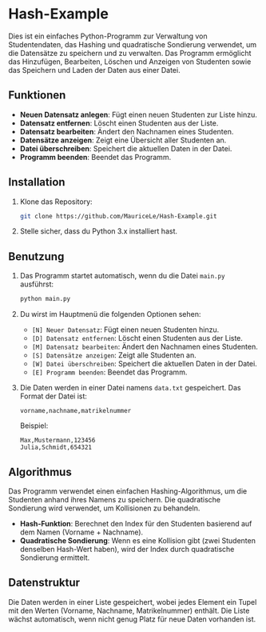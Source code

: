 
# Hash-Example

Dies ist ein einfaches Python-Programm zur Verwaltung von Studentendaten, das Hashing und quadratische Sondierung verwendet, um die Datensätze zu speichern und zu verwalten. Das Programm ermöglicht das Hinzufügen, Bearbeiten, Löschen und Anzeigen von Studenten sowie das Speichern und Laden der Daten aus einer Datei.

## Funktionen

- **Neuen Datensatz anlegen**: Fügt einen neuen Studenten zur Liste hinzu.
- **Datensatz entfernen**: Löscht einen Studenten aus der Liste.
- **Datensatz bearbeiten**: Ändert den Nachnamen eines Studenten.
- **Datensätze anzeigen**: Zeigt eine Übersicht aller Studenten an.
- **Datei überschreiben**: Speichert die aktuellen Daten in der Datei.
- **Programm beenden**: Beendet das Programm.

## Installation

1. Klone das Repository:

   ```bash
   git clone https://github.com/MauriceLe/Hash-Example.git
   ```
   
2. Stelle sicher, dass du Python 3.x installiert hast.

## Benutzung

1. Das Programm startet automatisch, wenn du die Datei `main.py` ausführst:

   ```bash
   python main.py
   ```

2. Du wirst im Hauptmenü die folgenden Optionen sehen:

   - `[N] Neuer Datensatz`: Fügt einen neuen Studenten hinzu.
   - `[D] Datensatz entfernen`: Löscht einen Studenten aus der Liste.
   - `[M] Datensatz bearbeiten`: Ändert den Nachnamen eines Studenten.
   - `[S] Datensätze anzeigen`: Zeigt alle Studenten an.
   - `[W] Datei überschreiben`: Speichert die aktuellen Daten in der Datei.
   - `[E] Programm beenden`: Beendet das Programm.

3. Die Daten werden in einer Datei namens `data.txt` gespeichert. Das Format der Datei ist:

   ```
   vorname,nachname,matrikelnummer
   ```

   Beispiel:

   ```
   Max,Mustermann,123456
   Julia,Schmidt,654321
   ```

## Algorithmus

Das Programm verwendet einen einfachen Hashing-Algorithmus, um die Studenten anhand ihres Namens zu speichern. Die quadratische Sondierung wird verwendet, um Kollisionen zu behandeln.

- **Hash-Funktion**: Berechnet den Index für den Studenten basierend auf dem Namen (Vorname + Nachname).
- **Quadratische Sondierung**: Wenn es eine Kollision gibt (zwei Studenten denselben Hash-Wert haben), wird der Index durch quadratische Sondierung ermittelt.

## Datenstruktur

Die Daten werden in einer Liste gespeichert, wobei jedes Element ein Tupel mit den Werten (Vorname, Nachname, Matrikelnummer) enthält. Die Liste wächst automatisch, wenn nicht genug Platz für neue Daten vorhanden ist.
